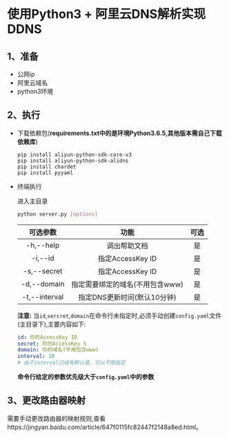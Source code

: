 # 使用Python3 + 阿里云DNS解析实现DDNS

## 1、准备

- 公网ip
- 阿里云域名
- python3环境

## 2、执行

- 下载依赖包(**requirements.txt中的是环境Python3.6.5,其他版本需自己下载依赖库**)

  ```
  pip install aliyun-python-sdk-core-v3
  pip install aliyun-python-sdk-alidns
  pip install chardet
  pip install pyyaml
  ```

  

- 终端执行

  进入主目录

  ```bash
  python server.py [options] 
  ```

  |   可选参数    |              功能               | 可选 |
  | :-----------: | :-----------------------------: | :--: |
  |   -h,--help   |          调出帮助文档           |  是  |
  |    -i,--id    |        指定AccessKey ID         |  是  |
  |  -s,--secret  |        指定AccessKey ID         |  是  |
  |  -d,--domain  | 指定需要绑定的域名(不用包含www) |  是  |
  | -t,--interval |   指定DNS更新时间(默认10分钟)   |  是  |

  **注意:** 当`id`,`sercret`,`domain`在命令行未指定时,必须手动创建`config.yaml`文件(主目录下),主要内容如下:

  ```yaml
  id: 你的AccessKey ID
  secret: 你的AccessKey S
  domain: 你的域名(不用包含www)
  interval: 10
  # 由于interval已经有默认值，可以不用指定
  ```

  **命令行给定的参数优先级大于`config.yaml`中的参数**

## 3、更改路由器映射

需要手动更改路由器的映射规则,查看https://jingyan.baidu.com/article/647f0115fc82447f2148a8ed.html。

